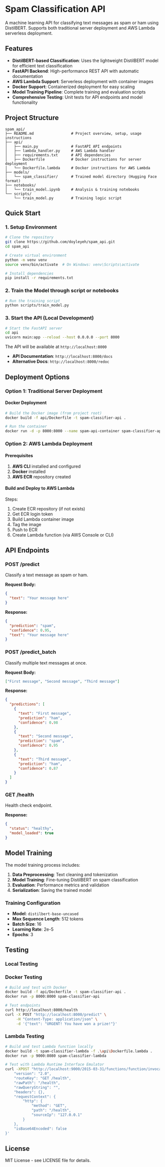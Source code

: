 # Spam Classification API

A machine learning API for classifying text messages as spam or ham using DistilBERT. Supports both traditional server deployment and AWS Lambda serverless deployment.

## Features

- **DistilBERT-based Classification**: Uses the lightweight DistilBERT model for efficient text classification
- **FastAPI Backend**: High-performance REST API with automatic documentation
- **AWS Lambda Support**: Serverless deployment with container images
- **Docker Support**: Containerized deployment for easy scaling
- **Model Training Pipeline**: Complete training and evaluation scripts
- **Comprehensive Testing**: Unit tests for API endpoints and model functionality

## Project Structure

```
spam_api/
├── README.md                 # Project overview, setup, usage instructions
├── api/
│   ├── main.py               # FastAPI API endpoints
│   ├── lambda_handler.py     # AWS Lambda handler
│   ├── requirements.txt      # API dependencies
│   ├── Dockerfile            # Docker instructions for server deployment
│   └── Dockerfile.lambda     # Docker instructions for AWS Lambda
├── models/
│   └── spam_classifier/      # Trained model directory (Hugging Face format)
├── notebooks/
│   └── train_model.ipynb     # Analysis & training notebooks
└── scripts/
    └── train_model.py        # Training logic script

```

## Quick Start

### 1. Setup Environment

```bash
# Clone the repository
git clone https://github.com/doyleyeh/spam_api.git
cd spam_api

# Create virtual environment
python -m venv venv
source venv/bin/activate  # On Windows: venv\Scripts\activate

# Install dependencies
pip install -r requirements.txt
```

### 2. Train the Model through script or notebooks

```bash
# Run the training script
python scripts/train_model.py
```

### 3. Start the API (Local Development)

```bash
# Start the FastAPI server
cd api
uvicorn main:app --reload --host 0.0.0.0 --port 8000
```

The API will be available at `http://localhost:8000`

- **API Documentation**: `http://localhost:8000/docs`
- **Alternative Docs**: `http://localhost:8000/redoc`

## Deployment Options

### Option 1: Traditional Server Deployment

#### Docker Deployment

```bash
# Build the Docker image (from project root)
docker build -f api/Dockerfile -t spam-classifier-api .

# Run the container
docker run -d -p 8000:8000 --name spam-api-container spam-classifier-api
```

### Option 2: AWS Lambda Deployment

#### Prerequisites

1. **AWS CLI** installed and configured
2. **Docker** installed
3. **AWS ECR** repository created

#### Build and Deploy to AWS Lambda

Steps:

1. Create ECR repository (if not exists)
2. Get ECR login token
3. Build Lambda container image
4. Tag the image
5. Push to ECR
6. Create Lambda function (via AWS Console or CLI)

## API Endpoints

### POST /predict

Classify a text message as spam or ham.

**Request Body:**

```json
{
  "text": "Your message here"
}
```

**Response:**

```json
{
  "prediction": "spam",
  "confidence": 0.95,
  "text": "Your message here"
}
```

### POST /predict_batch

Classify multiple text messages at once.

**Request Body:**

```json
["First message", "Second message", "Third message"]
```

**Response:**

```json
{
  "predictions": [
    {
      "text": "First message",
      "prediction": "ham",
      "confidence": 0.98
    },
    {
      "text": "Second message",
      "prediction": "spam",
      "confidence": 0.95
    },
    {
      "text": "Third message",
      "prediction": "ham",
      "confidence": 0.87
    }
  ]
}
```

### GET /health

Health check endpoint.

**Response:**

```json
{
  "status": "healthy",
  "model_loaded": true
}
```

## Model Training

The model training process includes:

1. **Data Preprocessing**: Text cleaning and tokenization
2. **Model Training**: Fine-tuning DistilBERT on spam classification
3. **Evaluation**: Performance metrics and validation
4. **Serialization**: Saving the trained model

### Training Configuration

- **Model**: `distilbert-base-uncased`
- **Max Sequence Length**: 512 tokens
- **Batch Size**: 16
- **Learning Rate**: 2e-5
- **Epochs**: 3

## Testing

### Local Testing

### Docker Testing

```bash
# Build and test with Docker
docker build -f api/Dockerfile -t spam-classifier-api .
docker run -p 8000:8000 spam-classifier-api

# Test endpoints
curl http://localhost:8000/health
curl -X POST "http://localhost:8000/predict" \
     -H "Content-Type: application/json" \
     -d '{"text": "URGENT! You have won a prize!"}'
```

### Lambda Testing

```bash
# Build and test Lambda function locally
docker build -t spam-classifier-lambda -f .\api\Dockerfile.lambda .
docker run -p 9000:8080 spam-classifier-lambda

# Test with Lambda Runtime Interface Emulator
curl -XPOST "http://localhost:9000/2015-03-31/functions/function/invocations" -d '{
    "version": "2.0",
    "routeKey": "GET /health",
    "rawPath": "/health",
    "rawQueryString": "",
    "headers": {},
    "requestContext": {
        "http": {
            "method": "GET",
            "path": "/health",
            "sourceIp": "127.0.0.1"
        }
    },
    "isBase64Encoded": false
}'
```

## License

MIT License - see LICENSE file for details.
